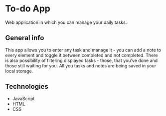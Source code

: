 # To-do App
Web application in which you can manage your daily tasks.
## General info
This app allows you to enter any task and manage it - you can add a note to every element and toggle it between completed and not completed. There is also possibility of filtering displayed tasks - those, that you've done and those still waiting for you. All you tasks and notes are being saved in your local storage.
## Technologies
* JavaScript
* HTML
* CSS
